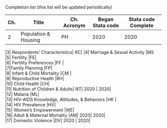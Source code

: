 Completion list (this list will be updated periodically)


Ch.	|Title |Ch. Acronym |	Began Stata code| Stata code Complete|
|-|-------|--|------|-----|
|2|Population & Housing|	PH|2020|2020|

|3|	Respondents’ Characteristics|	RC|	
|4|	Marriage & Sexual Activity |MS		
|5|	Fertility	|FE|			
|6|	Fertility Preferences	|FF	|	
|7|Family Planning	|FP|		
|8|	Infant & Child Mortality	|CM	|	
|9|	Reproductive Health	|RH|	
|10|	Child Health	|CH|	
|11|	Nutrition of Children & Adults|	NT|	2020	|	2020|	
|12|	Malaria	|ML|	
|13|	HIV-AIDS Knowledge, Attitudes, & Behaviors	|HK	|	
|14|	HIV Prevalence	|HV|	
|15|	Women’s Empowerment	|WE|		
|16|	Adult & Maternal Mortality	|AM|	2020|		2020|	
|17|	Domestic Violence	|DV|	2020	|	2020|	


